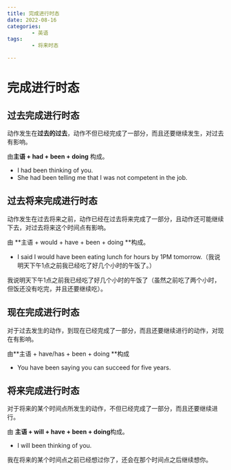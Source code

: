 ```yaml
---
title: 完成进行时态
date: 2022-08-16
categories:
        - 英语
tags:
        - 将来时态

---
```


# 完成进行时态

## 过去完成进行时态

动作发生在**过去的过去**，动作不但已经完成了一部分，而且还要继续发生，对过去有影响。

由**主语 + had + been + doing** 构成。

- I had been thinking of you.
- She had been telling me that I was not competent in the job.

## 过去将来完成进行时态

动作发生在过去将来之前，动作已经在过去将来完成了一部分，且动作还可能继续下去，对过去将来这个时间点有影响。

由 **主语 + would + have + been + doing **构成。

- I said I would have been eating lunch for hours by 1PM tomorrow.（我说明天下午1点之前我已经吃了好几个小时的午饭了。）

我说明天下午1点之前我已经吃了好几个小时的午饭了（虽然之前吃了两个小时，但饭还没有吃完，并且还要继续吃）。

## 现在完成进行时态

对于过去发生的动作，到现在已经完成了一部分，而且还要继续进行的动作，对现在有影响。

由**主语 + have/has + been  + doing **构成

- You have been saying you can succeed for five years.

## 将来完成进行时态

对于将来的某个时间点所发生的动作，不但已经完成了一部分，而且还要继续进行。

由 **主语 + will + have + been + doing**构成。

- I will been thinking of you.

我在将来的某个时间点之前已经想过你了，还会在那个时间点之后继续想你。